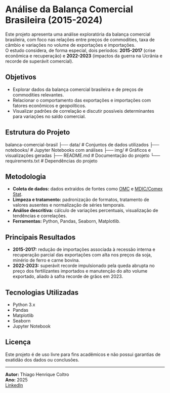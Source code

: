 # Análise da Balança Comercial Brasileira (2015-2024)

Este projeto apresenta uma análise exploratória da balança comercial brasileira, com foco nas relações entre preços de commodities, taxa de câmbio e variações no volume de exportações e importações.  
O estudo considera, de forma especial, dois períodos: **2015-2017** (crise econômica e recuperação) e **2022-2023** (impactos da guerra na Ucrânia e recorde de superávit comercial).

## Objetivos
- Explorar dados da balança comercial brasileira e de preços de commodities relevantes.
- Relacionar o comportamento das exportações e importações com fatores econômicos e geopolíticos.
- Visualizar padrões de correlação e discutir possíveis determinantes para variações no saldo comercial.

## Estrutura do Projeto
balanca-comercial-brasil
├── data/ # Conjuntos de dados utilizados
├── notebooks/ # Jupyter Notebooks com análises
├── img/ # Gráficos e visualizações geradas
├── README.md # Documentação do projeto
└── requirements.txt # Dependências do projeto


## Metodologia
- **Coleta de dados:** dados extraídos de fontes como [OMC](https://www.worldbank.org/en/research/commodity-markets) e [MDIC/Comex Stat](https://comexstat.mdic.gov.br/).
- **Limpeza e tratamento:** padronização de formatos, tratamento de valores ausentes e normalização de séries temporais.
- **Análise descritiva:** cálculo de variações percentuais, visualização de tendências e correlações.
- **Ferramentas:** Python, Pandas, Seaborn, Matplotlib.

## Principais Resultados
- **2015-2017:** redução de importações associada à recessão interna e recuperação parcial das exportações com alta nos preços da soja, minério de ferro e carne bovina.
- **2022-2023:** superávit recorde impulsionado pela queda abrupta no preço dos fertilizantes importados e manutenção do alto volume exportado, aliado à safra recorde de grãos em 2023.

## Tecnologias Utilizadas
- Python 3.x
- Pandas
- Matplotlib
- Seaborn
- Jupyter Notebook

## Licença
Este projeto é de uso livre para fins acadêmicos e não possui garantias de exatidão dos dados ou conclusões.

---
**Autor:** Thiago Henrique Coltro  
**Ano:** 2025  
[LinkedIn](https://www.linkedin.com/in/thiago-henrique-coltro/)



